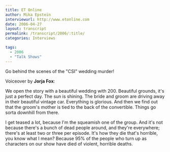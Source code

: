 ```yaml
---
title: ET Online
author: Mika Epstein
interviewurl: http://www.etonline.com
date: 2006-04-27
layout: transcript
permalink: /transcript/2006/:title/
categories: Interviews

tags:
  - 2006
  - "Talk Shows"
---
```


Go behind the scenes of the "CSI" wedding murder!

Voiceover by **Jorja Fox**:

We open the story with a beautiful wedding with 200. Beautiful grounds, it's just a perfect day. The sun is shining. The bride and groom are driving away in their beautiful vintage car. Everything is glorious. And then we find out that the groom's mother is tied to the back of the convertible. Things go sorta downhill from there.

I get teased a lot, because I'm the squeamish one of the group. And it's not because there's a bunch of dead people around, and they're everywhere; there's at least two or three per episode. It's how they die that's horrible, you know what I mean? Because 95% of the people who turn up as characters on our show have died of violent, horrible deaths.  